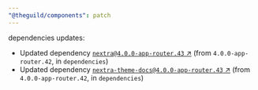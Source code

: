 ```yaml
---
"@theguild/components": patch
---
```

dependencies updates:
  - Updated dependency [`nextra@4.0.0-app-router.43` ↗︎](https://www.npmjs.com/package/nextra/v/4.0.0) (from `4.0.0-app-router.42`, in `dependencies`)
  - Updated dependency [`nextra-theme-docs@4.0.0-app-router.43` ↗︎](https://www.npmjs.com/package/nextra-theme-docs/v/4.0.0) (from `4.0.0-app-router.42`, in `dependencies`)
